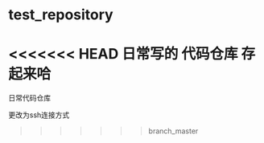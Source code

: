 test_repository
===============

<<<<<<< HEAD
日常写的 代码仓库 存起来哈
=======
日常代码仓库

更改为ssh连接方式
>>>>>>> branch_master
